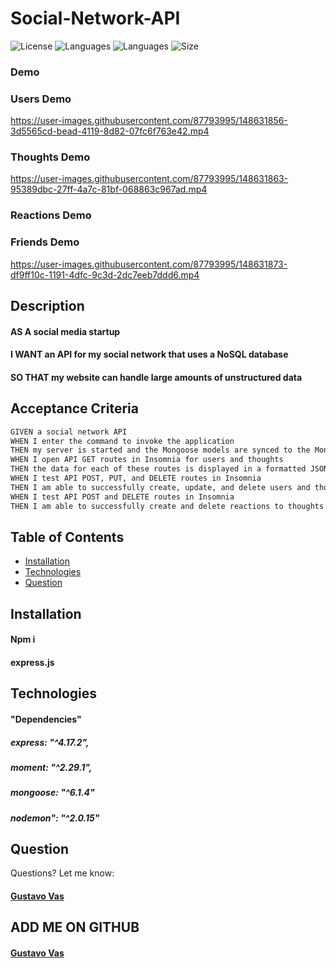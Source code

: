 # Social-Network-API

![License](https://img.shields.io/github/license/gugacorchog/Social-Network-API?color=yellow)
![Languages](https://img.shields.io/github/languages/top/gugacorchog/Social-Network-API)
![Languages](https://img.shields.io/github/languages/count/gugacorchog/Social-Network-API?color=black)
![Size](https://img.shields.io/github/repo-size/gugacorchog/Social-Network-API?color=red)
    
### Demo

### Users Demo


https://user-images.githubusercontent.com/87793995/148631856-3d5565cd-bead-4119-8d82-07fc6f763e42.mp4


### Thoughts Demo


https://user-images.githubusercontent.com/87793995/148631863-95389dbc-27ff-4a7c-81bf-068863c967ad.mp4


### Reactions Demo





### Friends Demo


https://user-images.githubusercontent.com/87793995/148631873-df9ff10c-1191-4dfc-9c3d-2dc7eeb7ddd6.mp4


## Description 

#### AS A social media startup
#### I WANT an API for my social network that uses a NoSQL database
#### SO THAT my website can handle large amounts of unstructured data

## Acceptance Criteria

```md
GIVEN a social network API
WHEN I enter the command to invoke the application
THEN my server is started and the Mongoose models are synced to the MongoDB database
WHEN I open API GET routes in Insomnia for users and thoughts
THEN the data for each of these routes is displayed in a formatted JSON
WHEN I test API POST, PUT, and DELETE routes in Insomnia
THEN I am able to successfully create, update, and delete users and thoughts in my database
WHEN I test API POST and DELETE routes in Insomnia
THEN I am able to successfully create and delete reactions to thoughts and add and remove friends to a user’s friend list
```

## Table of Contents 

- [Installation](#installation)
- [Technologies](#Technologies)
- [Question](#question) 
 

## Installation

#### Npm i
#### express.js


## Technologies

#### "Dependencies" 
##### express: "^4.17.2",
##### moment: "^2.29.1",
##### mongoose: "^6.1.4"
##### nodemon": "^2.0.15"

## Question
Questions? Let me know:  

#### [Gustavo Vas](mailto:gugacorchog@gmail.com)

##
## ADD ME ON GITHUB 
#### [Gustavo Vas](https://github.com/gugacorchog)
